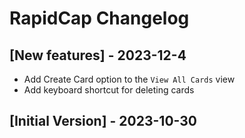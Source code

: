 # RapidCap Changelog

## [New features] - 2023-12-4

- Add Create Card option to the `View All Cards` view
- Add keyboard shortcut for deleting cards

## [Initial Version] - 2023-10-30
